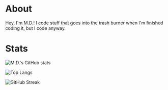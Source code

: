 # About
Hey, I'm M.D.! I code stuff that goes into the trash burner when I'm finished coding it, but I code anyway.
# Stats
![M.D.'s GitHub stats](https://github-readme-stats.vercel.app/api?username=mdwalters&show_icons=true)

![Top Langs](https://github-readme-stats.vercel.app/api/top-langs/?username=mdwalters&langs_count=50)

![GitHub Streak](http://github-readme-streak-stats.herokuapp.com?user=mdwalters)
